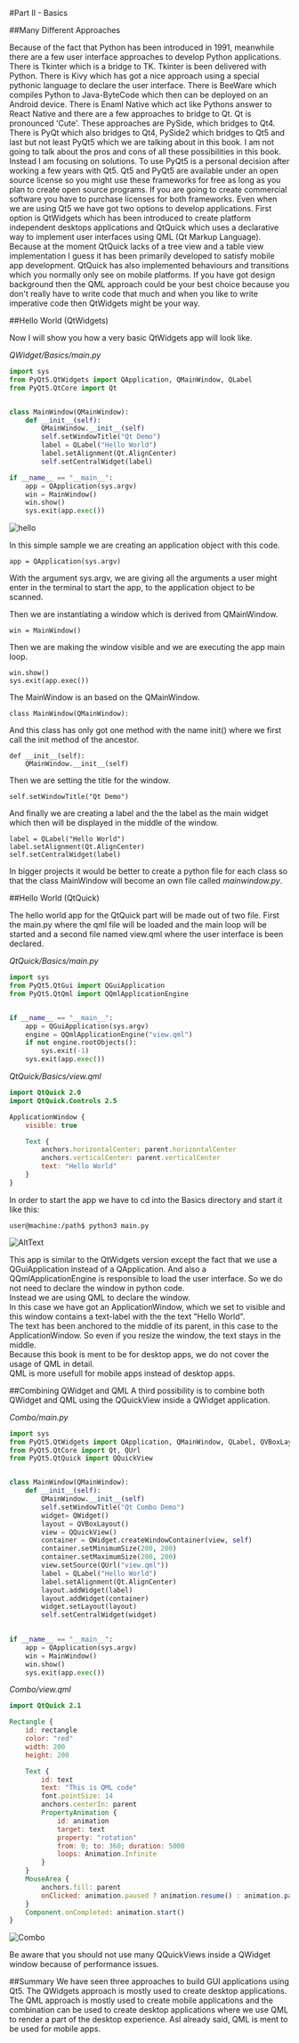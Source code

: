 #Part II - Basics

##Many Different Approaches

Because of the fact that Python has been introduced in 1991, meanwhile there are a few user interface approaches to develop Python applications.
There is Tkinter which is a bridge to TK. Tkinter is been delivered with Python. 
There is Kivy which has got a nice approach using a special pythonic language to declare the user interface. 
There is BeeWare which compiles Python to Java-ByteCode which then can be deployed on an Android device. 
There is Enaml Native which act like Pythons answer to React Native and there are a few approaches to bridge to Qt. Qt is pronounced 'Cute'. 
These approaches are PySide, which bridges to Qt4. 
There is PyQt which also bridges to Qt4, PySide2 which bridges to Qt5 and last but not least PyQt5 which we are talking about in this book. 
I am not going to talk about the pros and cons of all these possibilities in this book. Instead I am focusing on solutions. 
To use PyQt5 is a personal decision after working a few years with Qt5. 
Qt5 and PyQt5 are available under an open source license so you might use these frameworks for free as long as you plan to create open source programs. If you are going to create commercial software you have to purchase licenses for both frameworks. 
Even when we are using Qt5 we have got two options to develop applications. 
First option is QtWidgets which has been introduced to create platform independent desktops applications and QtQuick which uses a declarative way to implement user interfaces using QML (Qt Markup Language). 
Because at the moment QtQuick lacks of a tree view and a table view implementation I guess it has been primarily developed to satisfy mobile app development. 
QtQuick has also implemented behaviours and transitions which you normally only see on mobile platforms. 
If you have got design background then the QML approach could be your best choice because you don't really have to write code that much and when you like to write imperative code then QtWidgets might be your way. 

##Hello World (QtWidgets)

Now I will show you how a very basic QtWidgets app will look like.   

*QWidget/Basics/main.py*  
```python
import sys
from PyQt5.QtWidgets import QApplication, QMainWindow, QLabel
from PyQt5.QtCore import Qt


class MainWindow(QMainWindow):
    def __init__(self):
        QMainWindow.__init__(self)
        self.setWindowTitle("Qt Demo")
        label = QLabel("Hello World")
        label.setAlignment(Qt.AlignCenter)
        self.setCentralWidget(label)

if __name__ == "__main__":
    app = QApplication(sys.argv)
    win = MainWindow()
    win.show()
    sys.exit(app.exec())
```

![hello](../images/hello.png "hello")

In this simple sample we are creating an application object with this code. 
```  
app = QApplication(sys.argv)
```  

With the argument sys.argv, we are giving all the arguments a user might enter in the terminal to start the app, to the application object to be scanned.

Then we are instantíating a window which is derived from QMainWindow.
```  
win = MainWindow()
```  

Then we are making the window visible and we are executing the app main loop.   
```  
win.show()
sys.exit(app.exec())
``` 

The MainWindow is an based on the QMainWindow.
```  
class MainWindow(QMainWindow):
``` 

And this class has only got one method with the name init() where we first call the init method of the ancestor.
```
def __init__(self):
    QMainWindow.__init__(self)
```

Then we are setting the title for the window.
```
self.setWindowTitle("Qt Demo")
```

And finally we are creating a label and the the label as the main widget which then will be displayed in the middle of the window.
```
label = QLabel("Hello World")
label.setAlignment(Qt.AlignCenter)
self.setCentralWidget(label)
```

In bigger projects it would be better to create a python file for each class so that the class MainWindow will become an own file called *mainwindow.py*.

##Hello World (QtQuick)

The hello world app for the QtQuick part will be made out of two file. First the main.py where the qml file will be loaded and the main loop will be started and a second file named view.qml where the user interface is been declared.

*QtQuick/Basics/main.py*
```python
import sys
from PyQt5.QtGui import QGuiApplication
from PyQt5.QtQml import QQmlApplicationEngine


if __name__ == "__main__":
    app = QGuiApplication(sys.argv)
    engine = QQmlApplicationEngine("view.qml")
    if not engine.rootObjects():
        sys.exit(-1)
    sys.exit(app.exec())
```

*QtQuick/Basics/view.qml*
```qml
import QtQuick 2.0
import QtQuick.Controls 2.5

ApplicationWindow {
    visible: true

    Text {
        anchors.horizontalCenter: parent.horizontalCenter
        anchors.verticalCenter: parent.verticalCenter
        text: "Hello World"
    }
}
```
In order to start the app we have to cd into the Basics directory and start it like this:  

```console
user@machine:/path$ python3 main.py
```

![AltText](../images/qtquick.png "Title")  

This app is similar to the QtWidgets version except the fact that we use a QGuiApplication instead of a QApplication. And also a QQmlApplicationEngine is responsible to load the user interface. So we do not need to declare the window in python code.  
Instead we are using QML to declare the window.  
In this case we have got an ApplicationWindow, which we set to visible and this window contains a text-label with the the text "Hello World".  
The text has been anchored to the middle of its parent, in this case to the ApplicationWindow. So even if you resize the window, the text stays in the middle.  
Because this book is ment to be for desktop apps, we do not cover the usage of QML in detail.  
QML is more usefull for mobile apps instead of desktop apps.  

##Combining QWidget and QML
A third possibility is to combine both QWidget and QML using the QQuickView inside a QWidget application.  

*Combo/main.py*
```python
import sys
from PyQt5.QtWidgets import QApplication, QMainWindow, QLabel, QVBoxLayout, QWidget
from PyQt5.QtCore import Qt, QUrl
from PyQt5.QtQuick import QQuickView


class MainWindow(QMainWindow):
    def __init__(self):
        QMainWindow.__init__(self)
        self.setWindowTitle("Qt Combo Demo")
        widget= QWidget()
        layout = QVBoxLayout()
        view = QQuickView()
        container = QWidget.createWindowContainer(view, self)
        container.setMinimumSize(200, 200)
        container.setMaximumSize(200, 200)
        view.setSource(QUrl("view.qml"))
        label = QLabel("Hello World")
        label.setAlignment(Qt.AlignCenter)
        layout.addWidget(label)
        layout.addWidget(container)
        widget.setLayout(layout)
        self.setCentralWidget(widget)
        

if __name__ == "__main__":
    app = QApplication(sys.argv)
    win = MainWindow()
    win.show()
    sys.exit(app.exec())
```

*Combo/view.qml*  
```qml
import QtQuick 2.1

Rectangle {
    id: rectangle
    color: "red"
    width: 200
    height: 200

    Text {
        id: text
        text: "This is QML code"
        font.pointSize: 14
        anchors.centerIn: parent
        PropertyAnimation {
            id: animation
            target: text
            property: "rotation"
            from: 0; to: 360; duration: 5000
            loops: Animation.Infinite
        }
    }
    MouseArea {
        anchors.fill: parent
        onClicked: animation.paused ? animation.resume() : animation.pause()
    }
    Component.onCompleted: animation.start()
}
```
![Combo](../images/combo.png "Combo")  

Be aware that you should not use many QQuickViews inside a QWidget window because of performance issues.

##Summary
We have seen three approaches to build GUI applications using Qt5. The QWidgets approach is mostly used to create desktop applications. The QML approach is mostly used to create mobile applications and the combination can be used to create desktop applications where we use QML to render a part of the desktop experience. AsI already said, QML is ment to be used for mobile apps.
